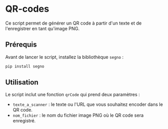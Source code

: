 # QR-codes
 
Ce script permet de générer un QR code à partir d'un texte et de l'enregistrer en tant qu'image PNG.

## Prérequis

Avant de lancer le script, installez la bibliothèque `segno` :

```bash
pip install segno
```

## Utilisation
Le script inclut une fonction `qrCode` qui prend deux paramètres :

+ `texte_a_scanner` : le texte ou l'URL que vous souhaitez encoder dans le QR code.  
+ `nom_fichier` : le nom du fichier image PNG où le QR code sera enregistré.
